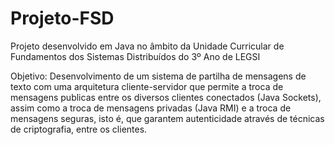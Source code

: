 # Projeto-FSD
Projeto desenvolvido em Java no âmbito da Unidade Curricular de Fundamentos dos Sistemas Distribuídos do 3º Ano de LEGSI

Objetivo: Desenvolvimento de um sistema de partilha de mensagens de texto com uma arquitetura cliente-servidor que permite a troca de mensagens publicas entre 
os diversos clientes conectados (Java Sockets), assim como a troca de mensagens privadas (Java RMI) e a troca de mensagens seguras, isto é, que garantem autenticidade através 
de técnicas de criptografia, entre os clientes.
